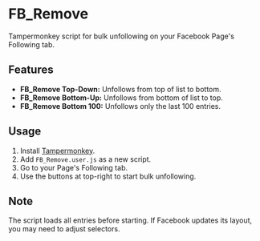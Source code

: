# FB_Remove

Tampermonkey script for bulk unfollowing on your Facebook Page's Following tab.

## Features

- **FB_Remove Top-Down:** Unfollows from top of list to bottom.
- **FB_Remove Bottom-Up:** Unfollows from bottom of list to top.
- **FB_Remove Bottom 100:** Unfollows only the last 100 entries.

## Usage

1. Install [Tampermonkey](https://www.tampermonkey.net/).
2. Add `FB_Remove.user.js` as a new script.
3. Go to your Page's Following tab.
4. Use the buttons at top-right to start bulk unfollowing.

## Note

The script loads all entries before starting. If Facebook updates its layout, you may need to adjust selectors.
